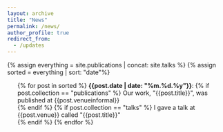 ```yaml
---
layout: archive
title: "News"
permalink: /news/
author_profile: true
redirect_from:
  - /updates
---
```


{% assign everything = site.publications | concat: site.talks %}
{% assign sorted = everything | sort: "date"%}

<ul>{% for post in sorted %}
    <b>{{post.date | date: "%m.%d.%y"}}</b>: 
    {% if post.collection == "publications" %}
      Our work, "{{post.title}}", was published at {{post.venueinformal}} <br>
    {% endif %}
    {% if post.collection == "talks" %}
      I gave a talk at {{post.venue}} called "{{post.title}}" <br>
    {% endif %}
  {% endfor %}</ul>
